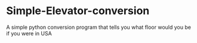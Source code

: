 # Simple-Elevator-conversion
A simple python conversion program that tells you what floor would you be if you were in USA
